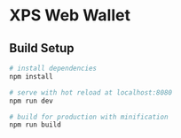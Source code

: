 # XPS Web Wallet

## Build Setup

```bash
# install dependencies
npm install

# serve with hot reload at localhost:8080
npm run dev

# build for production with minification
npm run build
```
